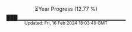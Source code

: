 <p align="center">
⏳Year Progress (12.77 %)<br>
███▁▁▁▁▁▁▁▁▁▁▁▁▁▁▁▁▁▁▁▁▁▁▁▁▁▁▁ <br>
<sub>Updated: Fri, 16 Feb 2024 18:03:49 GMT</sub>
</p>

